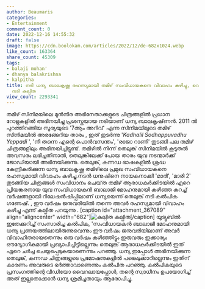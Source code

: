 ```yaml
---
author: Beaumaris
categories:
- Entertainment
comment_count: 0
date: 2022-12-16 14:55:32
draft: false
image: https://cdn.boolokam.com/articles/2022/12/de-682x1024.webp
like_count: 163364
share_count: 45309
tags:
- balaji mohan'
- dhanya balakrishna
- kalpitha
title: നടി ധന്യ ബാലകൃഷ്ണ രഹസ്യമായി തമിഴ് സംവിധായകനെ വിവാഹം കഴിച്ചു, വെളിപ്പെടുത്തി
  നടി കല്പിത
view_count: 2293341
---
```


തമിഴ് സിനിമയിലെ മുൻനിര അഭിനേതാക്കളുടെ ചിത്രങ്ങളിൽ പ്രധാന റോളുകളിൽ അഭിനയിച്ചു പ്രശസ്തയായ നടിയാണ് ധന്യ ബാലകൃഷ്‌ണൻ. 2011 ൽ പുറത്തിറങ്ങിയ സൂര്യയുടെ '7ആം അറിവ്' എന്ന സിനിമയിലൂടെ തമിഴ് സിനിമയിൽ അരങ്ങേറിയ താരം , ഇത് തുടർന്നു '_Kadhalil Sodhappuvadhu Yeppadi_ ', 'നീ തന്നെ എന്റെ പൊൻവസന്തം', 'രാജാ റാണി' തുടങ്ങി പല തമിഴ് ചിത്രങ്ങളിലും അഭിനയിച്ചിട്ടുണ്ട്. തമിഴിൽ നിന്ന് തെലുങ്ക് സിനിമയിൽ കൂടുതൽ അവസരം ലഭിച്ചതിനാൽ, തെലുങ്കിലേക്ക് പോയ താരം യുവ നടന്മാർക്ക് ജോഡിയായി അഭിനയിക്കുന്നു. തെലുങ്ക്, കന്നഡ ഭാഷകളിൽ ശ്രദ്ധ കേന്ദ്രീകരിക്കുന്ന ധന്യ ബാലകൃഷ്ണ തമിഴിലെ പ്രമുഖ സംവിധായകനെ രഹസ്യമായി വിവാഹം കഴിച്ചു.നടൻ ധനുഷിനെ നായകനാക്കി 'മാരി', 'മാരി 2' തുടങ്ങിയ ചിത്രങ്ങൾ സംവിധാനം ചെയ്‌ത തമിഴ് ആരാധകർക്കിടയിൽ ഏറെ പ്രിയങ്കരനായ യുവ സംവിധായകൻ ബാലാജി മോഹനുമായി കഴിഞ്ഞ കുറച്ച് വർഷങ്ങളായി റിലേഷൻഷിപ്പിലാണ് ധന്യയെന്ന് തെലുങ്ക് നടി കൽപിക ഗണേഷ്. , ഈ വർഷം ജനുവരിയിൽ തന്നെ അവർ രഹസ്യമായി വിവാഹം കഴിച്ചു എന്ന് കല്പിത പറയുന്നു . [caption id="attachment_367089" align="aligncenter" width="682"]![കല്പിത ](https://cdn.boolokam.com/articles/2022/12/de-682x1024.webp) കല്പിത[/caption] യൂട്യൂബിൽ ഇതേക്കുറിച്ച് സംസാരിച്ച കൽപിക, 'സംവിധായകൻ ബാലാജി മോഹനുമായി ധന്യ പ്രണയത്തിലായിരുന്നുവെന്നും ഈ വർഷം ജനുവരിയിലാണ് അവർ വിവാഹിതരായതെന്നും ഒരു വർഷം കഴിഞ്ഞിട്ടും ഇരുവരും ഇക്കാര്യം ഔദ്യോഗികമായി പ്രഖ്യാപിച്ചിട്ടില്ലെന്നും തെലുങ്ക് ആരാധകർക്കിടയിൽ ഇത് ഏറെ ചർച്ച ചെയ്യപ്പെടുകയാണെന്നും പറഞ്ഞു. ധന്യ ഇപ്പോൾ അഭിനയിക്കുന്ന തെലുങ്ക്, കന്നഡ ചിത്രങ്ങളുടെ പ്രമോഷനുകളിൽ പങ്കെടുക്കാറില്ലെന്നും ഇതിന് കാരണം അവരുടെ ഭർത്താവാണെന്നും കൽപിത പറഞ്ഞു. കൽപികയുടെ പ്രസംഗത്തിന്റെ വീഡിയോ വൈറലായപ്പോൾ, തന്റെ സ്വാധീനം ഉപയോഗിച്ച് അത് ഇല്ലാതാക്കാൻ ധന്യ ശ്രമിച്ചതായും ആരോപിച്ചു. &nbsp; &nbsp; &nbsp;